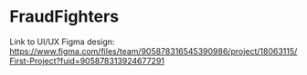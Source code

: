 # FraudFighters
Link to UI/UX Figma design:  https://www.figma.com/files/team/905878316545390986/project/18063115/First-Project?fuid=905878313924677291
